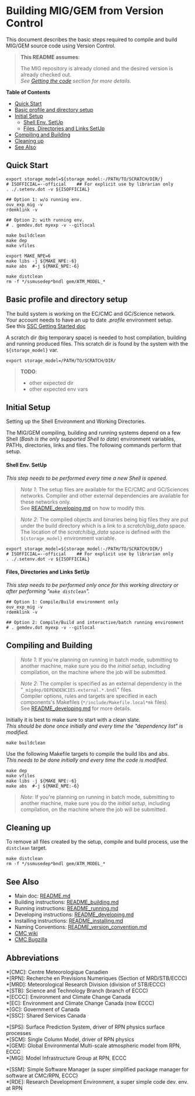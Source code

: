 
Building MIG/GEM from Version Control
=====================================

This document describes the basic steps required to compile and build
MIG/GEM source code using Version Control.

> **This README assumes**:  
>
> The MIG repository is already cloned and the desired version is already checked out.  
> *See [Getting the code](README.md#getting-the-code) section for more details.*


**Table of Contents**

   * [Quick Start](#quick-start)
   * [Basic profile and directory setup](#basic-profile-and-directory-setup)
   * [Initial Setup](#initial-setup)
      * [Shell Env. SetUp](#shell-env-setup)
      * [Files, Directories and Links SetUp](#files-directories-and-links-setup)
   * [Compiling and Building](#compiling-and-building)
   * [Cleaning up](#cleaning-up)
   * [See Also](#see-also)


Quick Start
-----------

    export storage_model=${storage_model:-/PATH/TO/SCRATCH/DIR/}
    # ISOFFICIAL=--official    ## For explicit use by librarian only
    . ./.setenv.dot -v ${ISOFFICIAL}

    ## Option 1: w/o running env.
    ouv_exp_mig -v
    rdemklink -v

    ## Option 2: with running env.
    # . gemdev.dot myexp -v --gitlocal

    make buildclean
    make dep
    make vfiles

    export MAKE_NPE=6
    make libs -j ${MAKE_NPE:-6}
    make abs  #-j ${MAKE_NPE:-6}

    make distclean
    rm -f */ssmusedep*bndl gem/ATM_MODEL_*


Basic profile and directory setup
------------------------------------

The build system is working on the EC/CMC and GC/Science network.  
Your account needs to have an up to date *.profile* environment setup.  
See this [SSC Getting Started doc](https://portal.science.gc.ca/confluence/display/SCIDOCS/Getting+Started+-+Setting+Up+the+Environment)

A scratch dir (big temporary space) is needed to host compilation,
building and running produced files.
This scratch dir is found by the system with the `${storage_model}` var.

    export storage_model=/PATH/TO/SCRATCH/DIR/

> **TODO**:
>  * other expected dir
>  * other expected env vars


Initial Setup
----------------

Setting up the Shell Environment and Working Directories.

The MIG/GEM compiling, building and running systems depend on a few Shell
(*Bash is the only supported Shell to date*) environment variables, PATHs,
directories, links and files.
The following commands perform that setup.


#### Shell Env. SetUp ####

*This step needs to be performed every time a new Shell is opened.*

> *Note 1*: The setup files are available for the EC/CMC and GC/Sciences networks.
> Compiler and other external dependencies are available for these networks only.  
> See [README\_developing.md](README_developing.md) on how to modify this.

> *Note 2*: The compiled objects and binaries being big files they are put under the
> build directory which is a link to a *scratch*/*big_data* space.  
> The location of the *scratch*/*big_data* space is defined with the
> `${storage_model}` environment variable.

    export storage_model=${storage_model:-/PATH/TO/SCRATCH/DIR/}
    # ISOFFICIAL=--official    ## For explicit use by librarian only
    . ./.setenv.dot -v ${ISOFFICIAL}


#### Files, Directories and Links SetUp ####

*This step needs to be performed only once for this working directory
or after performing "`make distclean`".*

    ## Option 1: Compile/Build environment only
    ouv_exp_mig -v
    rdemklink -v

    ## Option 2: Compile/Build and interactive/batch running environment
    # . gemdev.dot myexp -v --gitlocal


Compiling and Building
----------------------

> *Note 1*: If you're planning on running in batch mode, submitting to
> another machine, make sure you do the *initial setup*, including compilation,
> on the machine where the job will be submitted.

> *Note 2*: The compiler is specified as an external dependency in
> the "`_migdep/DEPENDENCIES.external.*.bndl`" files.  
> Compiler options, rules and targets are specified in each components's
> Makefiles (`*/include/Makefile.local*mk` files).  
> See [README\_developing.md](README_developing.md) for more details.

Initially it is best to make sure to start with a clean slate.  
*This should be done once initially and every time the "dependency list" is modified.*

    make buildclean


Use the following Makefile targets to compile the build libs and abs.  
*This needs to be done initially and every time the code is modified.*

    make dep
    make vfiles
    make libs -j ${MAKE_NPE:-6}
    make abs  #-j ${MAKE_NPE:-6}

> *Note*: If you're planning on running in batch mode, submitting to another
> machine, make sure you do the *initial setup*, including compilation,
> on the machine where the job will be submitted.

Cleaning up
-----------

To remove all files created by the setup, compile and build process, use the `distclean` target.

    make distclean
    rm -f */ssmusedep*bndl gem/ATM_MODEL_*


See Also
--------

  * Main doc: [README.md](README.md)
  * Building instructions: [README\_building.md](README_building.md)
  * Running instructions: [README\_running.md](README_running.md)
  * Developing instructions: [README\_developing.md](README_developing.md)
  * Installing instructions: [README\_installing.md](README_installing.md)
  * Naming Conventions: [README\_version\_convention.md](README_version_convention.md)
  * [CMC wiki](https://wiki.cmc.ec.gc.ca/wiki)
  * [CMC Bugzilla](http://bugzilla.cmc.ec.gc.ca)


Abbreviations
-------------

*[CMC]: Centre Meteorologique Canadien  
*[RPN]: Recherche en Previsions Numeriques (Section of MRD/STB/ECCC)  
*[MRD]: Meteorological Research Division (division of STB/ECCC)  
*[STB]: Science and Technology Branch (branch of ECCC)  
*[ECCC]: Environment and Climate Change Canada  
*[EC]: Environment and Climate Change Canada (now ECCC)  
*[GC]: Government of Canada  
*[SSC]: Shared Services Canada  

*[SPS]: Surface Prediction System, driver of RPN physics surface processes  
*[SCM]: Single Column Model, driver of RPN physics  
*[GEM]: Global Environmental Multi-scale atmospheric model from RPN, ECCC  
*[MIG]: Model Infrastructure Group at RPN, ECCC  

*[SSM]: Simple Software Manager (a super simplified package manager for software at CMC/RPN, ECCC)  
*[RDE]: Research Development Environment, a super simple code dev. env. at RPN  

